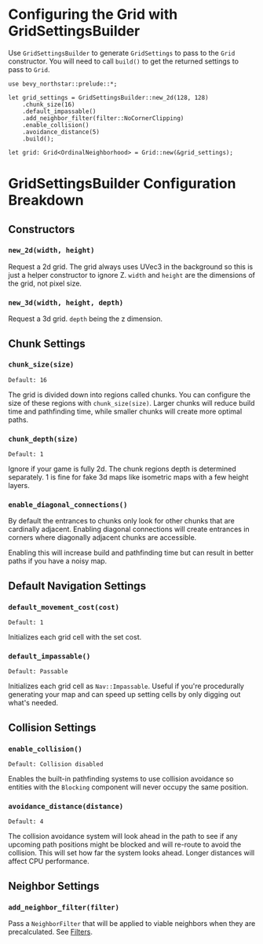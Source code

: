 # Configuring the Grid with GridSettingsBuilder

Use `GridSettingsBuilder` to generate `GridSettings` to pass to the `Grid` constructor.
You will need to call `build()` to get the returned settings to pass to `Grid`.

```rust,no_run
use bevy_northstar::prelude::*;

let grid_settings = GridSettingsBuilder::new_2d(128, 128)
    .chunk_size(16)
    .default_impassable()
    .add_neighbor_filter(filter::NoCornerClipping)
    .enable_collision()
    .avoidance_distance(5)
    .build();

let grid: Grid<OrdinalNeighborhood> = Grid::new(&grid_settings);
```


# GridSettingsBuilder Configuration Breakdown
## Constructors
### `new_2d(width, height)`
Request a 2d grid. The grid always uses UVec3 in the background so this is just a helper constructor to ignore Z.
`width` and `height` are the dimensions of the grid, not pixel size.
### `new_3d(width, height, depth)`
Request a 3d grid. `depth` being the z dimension.
## Chunk Settings
### `chunk_size(size)`
`Default: 16`

The grid is divided down into regions called chunks. You can configure the size of these regions with `chunk_size(size)`. Larger chunks will reduce build time and pathfinding time, while smaller chunks will create more optimal paths.

### `chunk_depth(size)`
`Default: 1`

Ignore if your game is fully 2d. The chunk regions depth is determined separately. 1 is fine for fake 3d maps like isometric maps with a few height layers.

### `enable_diagonal_connections()`

By default the entrances to chunks only look for other chunks that are cardinally adjacent. Enabling diagonal connections will create entrances in corners where diagonally adjacent chunks are accessible.

Enabling this will increase build and pathfinding time but can result in better paths if you have a noisy map.

## Default Navigation Settings

### `default_movement_cost(cost)`
`Default: 1`

Initializes each grid cell with the set cost.

### `default_impassable()`
`Default: Passable`

Initializes each grid cell as `Nav::Impassable`. Useful if you're procedurally generating your map and can speed up setting cells by only digging out what's needed.

## Collision Settings

### `enable_collision()`
`Default: Collision disabled`

Enables the built-in pathfinding systems to use collision avoidance so entities with the `Blocking` component will never occupy the same position.

### `avoidance_distance(distance)`
`Default: 4`

The collision avoidance system will look ahead in the path to see if any upcoming path positions might be blocked and will re-route to avoid the collision. This will set how far the system looks ahead. Longer distances will affect CPU performance.

## Neighbor Settings

### `add_neighbor_filter(filter)`

Pass a `NeighborFilter` that will be applied to viable neighbors when they are precalculated. See [Filters](./neighborhood/02_filters.md).
